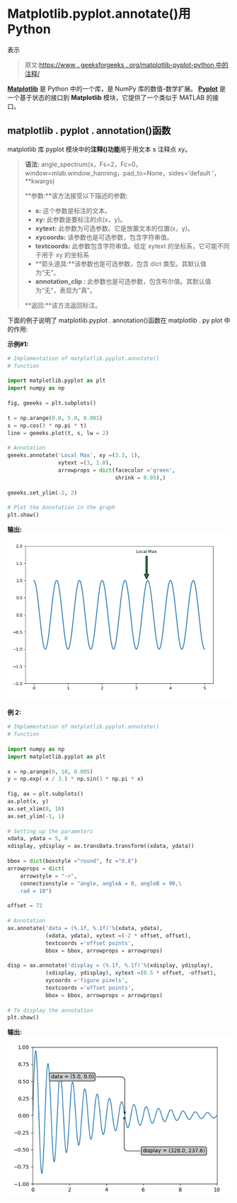 # Matplotlib.pyplot.annotate()用 Python

表示

> 原文:[https://www . geeksforgeeks . org/matplotlib-pyplot-python 中的注释/](https://www.geeksforgeeks.org/matplotlib-pyplot-annotate-in-python/)

**[Matplotlib](https://www.geeksforgeeks.org/python-introduction-matplotlib/)** 是 Python 中的一个库，是 NumPy 库的数值-数学扩展。 **[Pyplot](https://www.geeksforgeeks.org/pyplot-in-matplotlib/)** 是一个基于状态的接口到 **Matplotlib** 模块，它提供了一个类似于 MATLAB 的接口。

## matplotlib . pyplot . annotation()函数

matplotlib 库 pyplot 模块中的**注释()功能**用于用文本 s 注释点 xy。

> **语法:** angle_spectrum(x，Fs=2，Fc=0，window=mlab.window_hanning，pad_to=None，sides='default '，**kwargs)
> 
> **参数:**该方法接受以下描述的参数:
> 
> *   **s:** 这个参数是标注的文本。
> *   **xy:** 此参数是要标注的点(x，y)。
> *   **xytext:** 此参数为可选参数。它是放置文本的位置(x，y)。
> *   **xycoords:** 该参数也是可选参数，包含字符串值。
> *   **textcoords:** 此参数包含字符串值。给定 xytext 的坐标系，它可能不同于用于 xy 的坐标系
> *   **箭头道具:**该参数也是可选参数，包含 dict 类型。其默认值为“无”。
> *   **annotation_clip :** 此参数也是可选参数，包含布尔值。其默认值为“无”，表现为“真”。
> 
> **返回:**该方法返回标注。

下面的例子说明了 matplotlib.pyplot . annotation()函数在 matplotlib . py plot 中的作用:

**示例#1:**

```py
# Implementation of matplotlib.pyplot.annotate()
# function

import matplotlib.pyplot as plt
import numpy as np

fig, geeeks = plt.subplots()

t = np.arange(0.0, 5.0, 0.001)
s = np.cos(3 * np.pi * t)
line = geeeks.plot(t, s, lw = 2)

# Annotation
geeeks.annotate('Local Max', xy =(3.3, 1),
                xytext =(3, 1.8), 
                arrowprops = dict(facecolor ='green',
                                  shrink = 0.05),)

geeeks.set_ylim(-2, 2)

# Plot the Annotation in the graph
plt.show()
```

**输出:**
![](img/cdb42744390fba99e02ab6047a2f45b4.png)

**例 2:**

```py
# Implementation of matplotlib.pyplot.annotate()
# function

import numpy as np
import matplotlib.pyplot as plt

x = np.arange(0, 10, 0.005)
y = np.exp(-x / 3.) * np.sin(3 * np.pi * x)

fig, ax = plt.subplots()
ax.plot(x, y)
ax.set_xlim(0, 10)
ax.set_ylim(-1, 1)

# Setting up the parameters
xdata, ydata = 5, 0
xdisplay, ydisplay = ax.transData.transform((xdata, ydata))

bbox = dict(boxstyle ="round", fc ="0.8")
arrowprops = dict(
    arrowstyle = "->",
    connectionstyle = "angle, angleA = 0, angleB = 90,\
    rad = 10")

offset = 72

# Annotation
ax.annotate('data = (%.1f, %.1f)'%(xdata, ydata),
            (xdata, ydata), xytext =(-2 * offset, offset),
            textcoords ='offset points',
            bbox = bbox, arrowprops = arrowprops)

disp = ax.annotate('display = (%.1f, %.1f)'%(xdisplay, ydisplay),
            (xdisplay, ydisplay), xytext =(0.5 * offset, -offset),
            xycoords ='figure pixels',
            textcoords ='offset points',
            bbox = bbox, arrowprops = arrowprops)

# To display the annotation
plt.show()
```

**输出:**
![](img/f5e53d41a463873bd027bc263f7caf46.png)